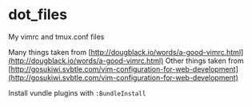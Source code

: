 # dot_files
My vimrc and tmux.conf files

Many things taken from [http://dougblack.io/words/a-good-vimrc.html](http://dougblack.io/words/a-good-vimrc.html)
Other things taken from [http://gosukiwi.svbtle.com/vim-configuration-for-web-development](http://gosukiwi.svbtle.com/vim-configuration-for-web-development)

Install vundle plugins with `:BundleInstall`

